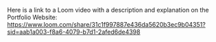 Here is a link to a Loom video with a description and explanation on the Portfolio Website:
https://www.loom.com/share/31c1f997887e436da5620b3ec9b04351?sid=aab1a003-f8a6-4079-b7d1-2afed6de4398
